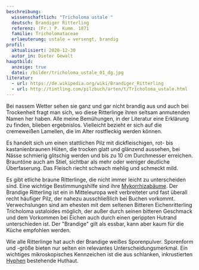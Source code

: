 ```yaml
---
beschreibung:
  wissenschaftlich: "Tricholoma ustale "
  deutsch: Brandiger Ritterling
  referenz: (Fr.) P. Kumm. 1871
  familie: Tricholomataceae
  erlaeuterung: ustale = versengt, brandig
profil:
  aktualisiert: 2020-12-30
  autor_in: Dieter Gewalt
hauptbild:
  anzeige: true
  datei: /bilder/tricholoma_ustale_01_dg.jpg
literatur:
  - url: https://de.wikipedia.org/wiki/Brandiger_Ritterling
  - url: http://tintling.com/pilzbuch/arten/t/Tricholoma_ustale.html
---
```

Bei nassem Wetter sehen sie ganz und gar nicht brandig aus und auch bei Trockenheit fragt man sich, wo diese Ritterlinge ihren seltsam anmutenden Namen her haben. Alle meine Bemühungen, in der Literatur eine Erklärung zu finden, blieben ergebnislos. Vielleicht bezieht er sich auf die cremeweißen Lamellen, die im Alter rostfleckig werden können.

Es handelt sich um einen stattlichen Pilz mit dickfleischigen, rot- bis kastanienbraunen Hüten, die trocken glatt und glänzend aussehen, bei Nässe schmierig glitschig werden und bis zu 10 cm Durchmesser erreichen. Brauntöne auch am Stiel, sichtbar als mehr oder weniger deutliche Überfaserung. Das Fleisch riecht schwach mehlig und schmeckt mild.

Es gibt etliche braune Ritterlinge, die nicht immer leicht zu unterscheiden sind. Eine wichtige Bestimmungshilfe sind ihre [Mykorrhizabäume](Mykorrhiza "Glossar"). Der Brandige Ritterling ist ein in Mitteleuropa weit verbreiteter und fast überall recht häufiger Pilz, der nahezu ausschließlich bei Buchen vorkommt. Verwechslungen sind am ehesten mit dem seltenen Bitteren Eichenritterling Tricholoma ustaloides möglich, der außer durch seinen bitteren Geschmack und dem Vorkommen bei Eichen auch durch einen gerippten Hutrand unterschieden ist. Der "Brandige" gilt als essbar, kann aber kaum für die Küche empfohlen werden.

Wie alle Ritterlinge hat auch der Brandige weißes Sporenpulver. Sporenform und -größe bieten nur selten ein relevantes Unterscheidungsmerkmal. Ein wichtiges mikroskopisches Kennzeichen ist die aus schlanken, inkrustierten [Hyphen](Hyphen "Glossar") bestehende Huthaut.